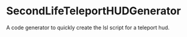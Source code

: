 # SecondLifeTeleportHUDGenerator
A code generator to quickly create the lsl script for a teleport hud.
